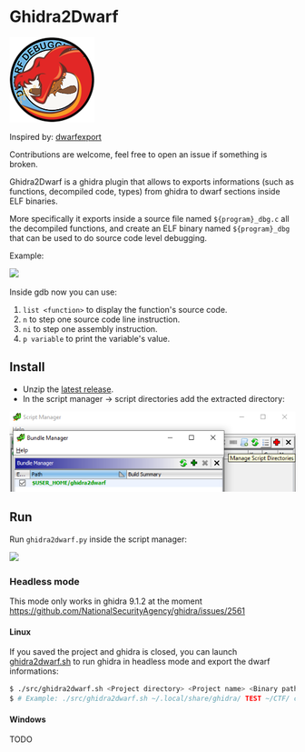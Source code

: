 # Ghidra2Dwarf

![](./img/ghidra2dwarf.png)

Inspired by: [dwarfexport](https://github.com/ALSchwalm/dwarfexport)

Contributions are welcome, feel free to open an issue if something is broken.

Ghidra2Dwarf is a ghidra plugin that allows to exports informations (such as functions,
decompiled code, types) from ghidra to dwarf sections inside ELF binaries.

More specifically it exports inside a source file named `${program}_dbg.c` all the decompiled
functions, and create an ELF binary named `${program}_dbg` that can be used to
do source code level debugging.

Example:

![](./img/gdb.png)

Inside gdb now you can use:

1. `list <function>` to display the function's source code.
2. `n` to step one source code line instruction.
3. `ni` to step one assembly instruction.
4. `p variable` to print the variable's value.

## Install

- Unzip the [latest release](https://github.com/cesena/ghidra2dwarf/releases/latest).
- In the script manager -> script directories add the extracted directory:

![](./img/script-directories.png)

## Run

Run `ghidra2dwarf.py` inside the script manager:

![](./img/run-script.png)

### Headless mode

This mode only works in ghidra 9.1.2 at the moment https://github.com/NationalSecurityAgency/ghidra/issues/2561

#### Linux

If you saved the project and ghidra is closed, you can launch [ghidra2dwarf.sh](./src/ghidra2dwarf.sh)
to run ghidra in headless mode and export the dwarf informations:

```sh
$ ./src/ghidra2dwarf.sh <Project directory> <Project name> <Binary path> <Binary>
$ # Example: ./src/ghidra2dwarf.sh ~/.local/share/ghidra/ TEST ~/CTF/ chall
```

#### Windows

TODO

